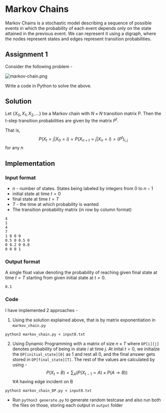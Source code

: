 # Markov Chains

Markov Chains is a stochastic model describing a sequence of possible events in which the probability of each event depends only on the state attained in the previous event. We can represent it using a digraph, where the nodes represent states and edges represent transition probabilities.

## Assignment 1

Consider the following problem -

![markov-chain.png](https://thundering-leech-b51.notion.site/image/https%3A%2F%2Fs3-us-west-2.amazonaws.com%2Fsecure.notion-static.com%2F8247a7b3-d50c-4aa5-963c-7519b7531c91%2FUntitled.png?id=094fe0da-35ec-4af8-9fa6-36dbec898b17&table=block&spaceId=0d778833-fd6e-4d85-89c3-c7db9e1bd3c7&width=1960&userId=&cache=v2)

Write a code in Python to solve the above.

## Solution

Let $\{X_0, X_1, X_2, \dots \}$ be a Markov chain with $N × N$ transition matrix P. Then the t-step transition probabilities are given by the matrix $P^t$.

That is, 
$$P(X_t = j | X_0 = i) =  P(X_{n+t} = j | X_n = i) = (P^t)_{i,j}$$ for any $n$

## Implementation

### Input format
- $n$ - number of states. States being labeled by integers from $0$ to $n-1$
- initial state at time $t = 0$
- final state at time $t = T$
- $T$ - the time at which probability is wanted
- The transition probability matrix (in row by column format)

```
4
1
4
7
1 0 0 0
0.5 0 0.5 0
0 0.2 0 0.8
0 0 0 1
```
### Output format

A single float value denoting the probability of reaching given final state at time $t = T$ starting from given initial state at $t = 0$.
```
0.1
```

### Code
I have implemented 2 approaches - 
1. Using the solution explained above, that is by matrix exponentiation in `markov_chain.py`
```
python3 markov_chain.py < input0.txt
```
2. Using Dynamic Programming with a matrix of size $n \times T$ where `DP[i][j]` denotes probability of being in state $i$ at time $j$. At inital $t = 0$, we initialze the `DP[initial_state][0]` as 1 and rest all 0, and the final answer gets stored in `DP[final_state][T]`. The rest of the values are calculated by using -
$$P(X_t = B) = \sum_{A} (P(X_{t-1} = A) \times P(A \rightarrow B)) $$
$\forall A$ having edge incident on B

```
python3 markov_chain_DP.py < input0.txt
```
- Run `python3 generate.py` to generate random testcase and also run both the files on those, storing each output in `output` folder

